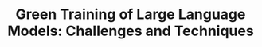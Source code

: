 ---
title: "Green Training of Large Language Models: Challenges and Techniques"
publication_date: 2023-10-20
authors:
  - title: Zhihui Xie
    organization: tsinghua-university/_index
  - title: Tao Ge
    organization: microsoft-research-asia/_index
  - title: Furu Wei
    organization: microsoft-research-asia/_index
categories:
  - sustainable/_index
  - ai/_index
tags:
  - Green AI
  - LLM training
  - Energy efficiency
  - Model optimization
  - Sustainable computing
resource_type: research
summary: |
  This research investigates techniques for making the training of large language models more environmentally sustainable without compromising model performance.

  The authors propose novel methods for reducing energy consumption during training, including adaptive batch sizing, efficient model architectures, and intelligent resource allocation.

  The study provides extensive empirical analysis of different training strategies and their impact on both model quality and environmental footprint.
source_url: https://arxiv.org/abs/2310.12534
source_document: https://arxiv.org/pdf/2310.12534.pdf
source_organizations:
  - tsinghua-university/_index
  - microsoft-research-asia/_index
language: en
--- 